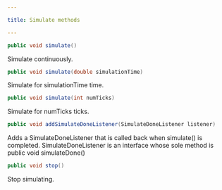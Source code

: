 ```yaml
---

title: Simulate methods

---
```


```java
public void simulate()
```
Simulate continuously.

```java
public void simulate(double simulationTime)
```
Simulate for simulationTime time.

```java
public void simulate(int numTicks)
```
Simulate for numTicks ticks.

```java
public void addSimulateDoneListener(SimulateDoneListener listener)
```
Adds a SimulateDoneListener that is called back when simulate() is completed. SimulateDoneListener is an interface whose sole method is public void simulateDone()

```java
public void stop()
```
Stop simulating.
